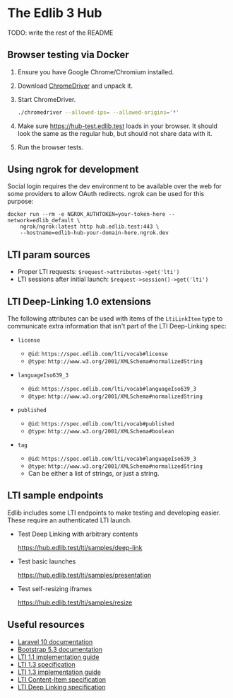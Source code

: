 # The Edlib 3 Hub

TODO: write the rest of the README

## Browser testing via Docker

1. Ensure you have Google Chrome/Chromium installed.

2. Download [ChromeDriver](https://googlechromelabs.github.io/chrome-for-testing/)
   and unpack it.

3. Start ChromeDriver.

   ```bash
   ./chromedriver --allowed-ips= --allowed-origins='*'
   ```

4. Make sure <https://hub-test.edlib.test> loads in your browser. It should look
   the same as the regular hub, but should not share data with it.

5. Run the browser tests.

## Using ngrok for development

Social login requires the dev environment to be available over the web for some
providers to allow OAuth redirects. ngrok can be used for this purpose:

```shell
docker run --rm -e NGROK_AUTHTOKEN=your-token-here --network=edlib_default \
    ngrok/ngrok:latest http hub.edlib.test:443 \
    --hostname=edlib-hub-your-domain-here.ngrok.dev
```

## LTI param sources

* Proper LTI requests: `$request->attributes->get('lti')`
* LTI sessions after initial launch: `$request->session()->get('lti')`

## LTI Deep-Linking 1.0 extensions

The following attributes can be used with items of the `LtiLinkItem` type to
communicate extra information that isn't part of the LTI Deep-Linking spec:

* `license`
    * `@id`: `https://spec.edlib.com/lti/vocab#license`
    * `@type`: `http://www.w3.org/2001/XMLSchema#normalizedString`

* `languageIso639_3`
    * `@id`: `https://spec.edlib.com/lti/vocab#languageIso639_3`
    * `@type`: `http://www.w3.org/2001/XMLSchema#normalizedString`

* `published`
    * `@id`: `https://spec.edlib.com/lti/vocab#published`
    * `@type`: `http://www.w3.org/2001/XMLSchema#boolean`

* `tag`
    * `@id`: `https://spec.edlib.com/lti/vocab#languageIso639_3`
    * `@type`: `http://www.w3.org/2001/XMLSchema#normalizedString`
    * Can be either a list of strings, or just a string.

## LTI sample endpoints

Edlib includes some LTI endpoints to make testing and developing easier. These
require an authenticated LTI launch.

* Test Deep Linking with arbitrary contents
  
  <https://hub.edlib.test/lti/samples/deep-link>

* Test basic launches

  <https://hub.edlib.test/lti/samples/presentation>

* Test self-resizing iframes

  <https://hub.edlib.test/lti/samples/resize>

## Useful resources

* [Laravel 10 documentation](https://laravel.com/docs/10.x)
* [Bootstrap 5.3 documentation](https://getbootstrap.com/docs/5.3/getting-started/introduction/)
* [LTI 1.1 implementation guide](https://www.imsglobal.org/specs/ltiv1p1/implementation-guide)
* [LTI 1.3 specification](http://www.imsglobal.org/spec/lti/v1p3/)
* [LTI 1.3 implementation guide](https://www.imsglobal.org/spec/lti/v1p3/impl/)
* [LTI Content-Item specification](https://www.imsglobal.org/specs/lticiv1p0/specification)
* [LTI Deep Linking specification](http://www.imsglobal.org/spec/lti-dl/v2p0)
